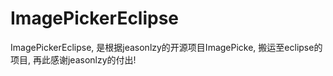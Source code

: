 # ImagePickerEclipse
ImagePickerEclipse, 是根据jeasonlzy的开源项目ImagePicke, 搬运至eclipse的项目, 再此感谢jeasonlzy的付出!
